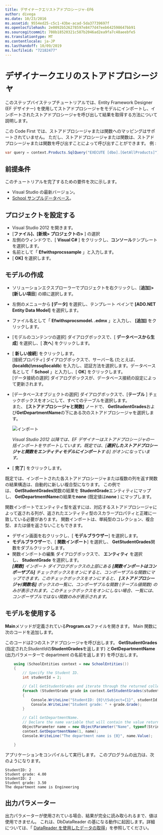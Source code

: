 ```yaml
---
title: デザイナークエリストアドプロシージャ-EF6
author: divega
ms.date: 10/23/2016
ms.assetid: 9554ed25-c5c1-43be-acad-5da37739697f
ms.openlocfilehash: 2e0092b526278597e8477d47eeb642598647bb91
ms.sourcegitcommit: 708b18520321c587b2046ad2ea9fa7c48aeebfe5
ms.translationtype: MT
ms.contentlocale: ja-JP
ms.lasthandoff: 10/09/2019
ms.locfileid: "72182477"
---
```

# <a name="designer-query-stored-procedures"></a>デザイナークエリのストアドプロシージャ
このステップバイステップチュートリアルでは、Entity Framework Designer (EF デザイナー) を使用してストアドプロシージャをモデルにインポートし、インポートされたストアドプロシージャを呼び出して結果を取得する方法について説明します。 

この Code First では、ストアドプロシージャまたは関数へのマッピングはサポートされていません。 ただし、ストアドプロシージャまたは関数は、ストアドプロシージャまたは関数を呼び出すことによって呼び出すことができます。 例 :
``` csharp
var query = context.Products.SqlQuery("EXECUTE [dbo].[GetAllProducts]")`;
```

## <a name="prerequisites"></a>前提条件

このチュートリアルを完了するための要件を次に示します。

- Visual Studio の最新バージョン。
- [School サンプルデータベース](~/ef6/resources/school-database.md)。

## <a name="set-up-the-project"></a>プロジェクトを設定する

-   Visual Studio 2012 を開きます。
-   [**ファイル]、[新規&gt; プロジェクトの&gt;** ] の選択
-   左側のウィンドウで、[ **Visual C\#** ] をクリックし、**コンソール**テンプレートを選択します。
-   名前として「 **Efwithsprocssample** 」と入力します。
-   [ **OK]** を選択します。

## <a name="create-a-model"></a>モデルの作成

-   ソリューションエクスプローラーでプロジェクトを右クリックし、[**追加]&gt; [新しい項目**] の順に選択します。
-   左側のメニューから **[データ]** を選択し、テンプレート ペインで  **[ADO.NET Entity Data Model]** を選択します。
-   ファイル名として「 **Efwithsprocsmodel. .edmx** 」と入力し、 **[追加]** をクリックします。
-   [モデルのコンテンツの選択] ダイアログボックスで、[ **データベースから生成**] を選択し、[ **次へ**] をクリックします。
-   [ **新しい接続**] をクリックします。  
    [接続プロパティ] ダイアログボックスで、サーバー名 (たとえば、 **(localdb)\\mssqllocaldb**) を入力し、認証方法を選択します。データベース名として「 **School** 」と入力し、[ **OK**] をクリックします。  
    [データ接続の選択] ダイアログボックスが、データベース接続の設定によって更新されます。
-   [データベースオブジェクトの選択] ダイアログボックスで、[**テーブル** ] チェックボックスをオンにして、すべてのテーブルを選択します。  
    また、 **[ストアドプロシージャと関数]** ノードで、 **GetStudentGrades**および**GetDepartmentName**の下にある次のストアドプロシージャを選択します。 

    ![インポート](~/ef6/media/import.jpg)

    *Visual Studio 2012 以降では、EF デザイナーはストアドプロシージャの一括インポートをサポートしています。既定では、[**選択したストアドプロシージャと関数をエンティティモデルにインポート**する] がオンになっています。*
-   [ **完了**] をクリックします。

既定では、インポートされた各ストアドプロシージャまたは複数の列を返す関数の結果構造は、自動的に新しい複合型になります。 この例では、 **GetStudentGrades**関数の結果を **StudentGrade**エンティティにマップし、 **GetDepartmentName**の結果を**none** (既定値は**none** ) にマップします。

関数インポートでエンティティ型を返すには、対応するストアドプロシージャによって返される列が、返されたエンティティ型のスカラープロパティと正確に一致している必要があります。 関数インポートは、単純型のコレクション、複合型、または値を返さないこともできます。

-   デザイン画面を右クリックし、[ **モデルブラウザー**] を選択します。
-   **モデルブラウザー**で、[ **関数インポート**] を選択し、 **GetStudentGrades**関数をダブルクリックします。
-   関数インポートの編集 ダイアログボックスで、 **エンティティ** を選択し、 **StudentGrade** を選択します。  
    ***[関数]** インポート ダイアログボックスの上部にある **[関数インポートはコンポーザブル]** チェックボックスをオンにすると、コンポーザブルな関数にマップできます。このチェックボックスをオンにすると、 **[ストアドプロシージャ/関数名]** ボックスの一覧に、コンポーザブルな関数 (テーブル値関数) のみが表示されます。このチェックボックスをオンにしない場合、一覧には、コンポーザブルではない関数のみが表示されます。*

## <a name="use-the-model"></a>モデルを使用する

**Main**メソッドが定義されている**Program.cs**ファイルを開きます。 Main 関数に次のコードを追加します。

このコードは2つのストアドプロシージャを呼び出します。 **GetStudentGrades** (指定された*StudentId*の**StudentGrades**を返します) と**GetDepartmentName** (出力パラメーターで department の名前を返します) を呼び出します。  

``` csharp
    using (SchoolEntities context = new SchoolEntities())
    {
        // Specify the Student ID.
        int studentId = 2;

        // Call GetStudentGrades and iterate through the returned collection.
        foreach (StudentGrade grade in context.GetStudentGrades(studentId))
        {
            Console.WriteLine("StudentID: {0}\tSubject={1}", studentId, grade.Subject);
            Console.WriteLine("Student grade: " + grade.Grade);
        }

        // Call GetDepartmentName.
        // Declare the name variable that will contain the value returned by the output parameter.
        ObjectParameter name = new ObjectParameter("Name", typeof(String));
        context.GetDepartmentName(1, name);
        Console.WriteLine("The department name is {0}", name.Value);

    }
```

アプリケーションをコンパイルして実行します。 このプログラムの出力は、次のようになります。

```console
StudentID: 2
Student grade: 4.00
StudentID: 2
Student grade: 3.50
The department name is Engineering
```

<a name="output-parameters"></a>出力パラメーター
-----------------

出力パラメーターが使用されている場合、結果が完全に読み取られるまで、値は使用できません。 これは、DbDataReader の基になる動作に起因します。詳細については、「 [DataReader を使用したデータの取得](https://go.microsoft.com/fwlink/?LinkID=398589)」を参照してください。
